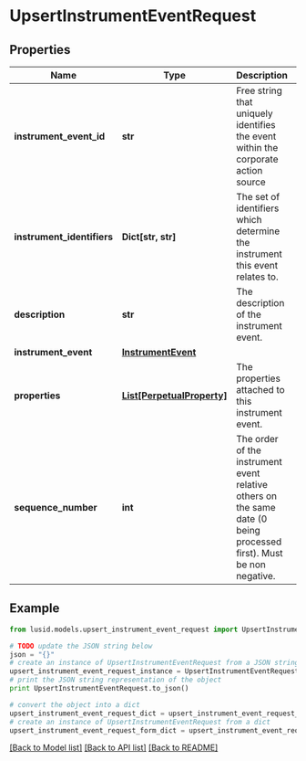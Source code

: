 # UpsertInstrumentEventRequest


## Properties
Name | Type | Description | Notes
------------ | ------------- | ------------- | -------------
**instrument_event_id** | **str** | Free string that uniquely identifies the event within the corporate action source | 
**instrument_identifiers** | **Dict[str, str]** | The set of identifiers which determine the instrument this event relates to. | 
**description** | **str** | The description of the instrument event. | [optional] 
**instrument_event** | [**InstrumentEvent**](InstrumentEvent.md) |  | 
**properties** | [**List[PerpetualProperty]**](PerpetualProperty.md) | The properties attached to this instrument event. | [optional] 
**sequence_number** | **int** | The order of the instrument event relative others on the same date (0 being processed first). Must be non negative. | [optional] 

## Example

```python
from lusid.models.upsert_instrument_event_request import UpsertInstrumentEventRequest

# TODO update the JSON string below
json = "{}"
# create an instance of UpsertInstrumentEventRequest from a JSON string
upsert_instrument_event_request_instance = UpsertInstrumentEventRequest.from_json(json)
# print the JSON string representation of the object
print UpsertInstrumentEventRequest.to_json()

# convert the object into a dict
upsert_instrument_event_request_dict = upsert_instrument_event_request_instance.to_dict()
# create an instance of UpsertInstrumentEventRequest from a dict
upsert_instrument_event_request_form_dict = upsert_instrument_event_request.from_dict(upsert_instrument_event_request_dict)
```
[[Back to Model list]](../README.md#documentation-for-models) [[Back to API list]](../README.md#documentation-for-api-endpoints) [[Back to README]](../README.md)


